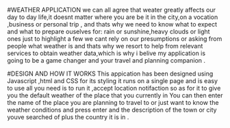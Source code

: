 
#WEATHER APPLICATION
we can all agree that weater greatly affects our day to day life,it doesnt matter where you are be it in the city,on a vocation ,business or personal trip , and thats why we need to know what to expect and what to prepare ouselves for: rain or sunshine,heavy clouds or light ones just to highlight a few we cant rely on our presumptions or asking from people what weather is and thats why we resort to help from relevant services to obtain weather data,which is why i belive my application is going to be a game changer and your travel and planning companion .

#DESIGN AND HOW IT WORKS
This appication has been designed using Javascript ,html and CSS for its styling it runs on a single page and is easy to use all you need is to run it ,accept location notifaction so as for it to give you the default weather of the place that you currently in
You can then enter the name of the place you are planning to travel to or just want to know the weather conditions and press enter and the description of the town or city youve searched of plus the country it is in .



